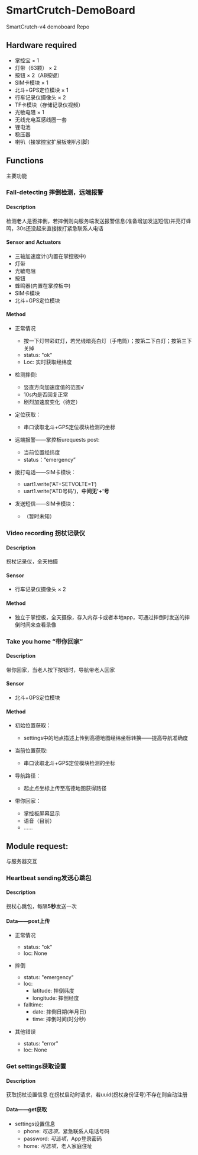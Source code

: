 # SmartCrutch-DemoBoard

SmartCrutch-v4 demoboard Repo


## Hardware required
- 掌控宝 × 1
- 灯带（63颗） × 2
- 按钮 × 2（AB按键）
- SIM卡模块 × 1
- 北斗+GPS定位模块 × 1
- 行车记录仪摄像头 × 2
- TF卡模块（存储记录仪视频）
- 光敏电阻 × 1
- 无线充电互感线圈一套
- 锂电池
- 稳压器
- 喇叭（接掌控宝扩展板喇叭引脚）



## Functions
主要功能

### Fall-detecting 摔倒检测，远端报警

#### Description
检测老人是否摔倒，若摔倒则向服务端发送报警信息(准备增加发送短信)并亮灯蜂鸣，30s还没起来直接拨打紧急联系人电话

#### Sensor and Actuators
- 三轴加速度计(内置在掌控板中)
- 灯带
- 光敏电阻
- 按钮
- 蜂鸣器(内置在掌控板中)
- SIM卡模块
- 北斗+GPS定位模块

#### Method
- 正常情况
    - 按一下灯带彩虹灯，若光线暗亮白灯（手电筒）；按第二下白灯；按第三下关掉
    - status: "ok"
    - Loc: 实时获取经纬度

- 检测摔倒:
    - 竖直方向加速度值的范围√
    - 10s内是否回复正常
    - 剧烈加速度变化（待定）

- 定位获取：
    - 串口读取北斗+GPS定位模块检测的坐标

- 远端报警——掌控板urequests post:
    - 当前位置经纬度
    - status：“emergency”

- 拨打电话——SIM卡模块：
    - uart1.write('AT+SETVOLTE=1')
    - uart1.write('ATD号码')，**中间无'+'号**

- 发送短信——SIM卡模块：
    - （暂时未知）


### Video recording 拐杖记录仪

#### Description
拐杖记录仪，全天拍摄

#### Sensor
- 行车记录仪摄像头 × 2

#### Method
- 独立于掌控板，全天摄像，存入内存卡或者本地app，可通过摔倒时发送的摔倒时间来查看录像


### Take you home “带你回家”

#### Description
带你回家，当老人按下按钮时，导航带老人回家

#### Sensor
- 北斗+GPS定位模块

#### Method
- 初始位置获取：
    - settings中的地点描述上传到高德地图经纬坐标转换——提高导航准确度

- 当前位置获取:
    - 串口读取北斗+GPS定位模块检测的坐标

- 导航路径：
    - 起止点坐标上传至高德地图获得路径

- 带你回家：
    - 掌控板屏幕显示
    - 语音（目前）
    - ……


## Module request:
与服务器交互

### Heartbeat sending发送心跳包

#### Description
拐杖心跳包，每隔**5秒**发送一次

#### Data——post上传
- 正常情况
    - status: "ok"
    - loc: None

- 摔倒
    - status: "emergency"
    - loc:
        - latitude: 摔倒纬度
        - longitude: 摔倒经度
    - falltime:
        - date: 摔倒日期(年月日)
        - time: 摔倒时间(时分秒)

- 其他错误
    - status: "error"
    - loc: None


### Get settings获取设置

#### Description
获取拐杖设置信息
在拐杖启动时请求，若uuid(拐杖身份证号)不存在则自动注册

#### Data——get获取
- settings设置信息
    - phone: *可选项*，紧急联系人电话号码
    - password: *可选项*，App登录密码
    - home: *可选项*，老人家庭住址
